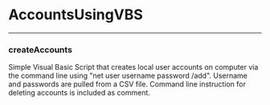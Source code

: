 <h1>AccountsUsingVBS</h1>
<hr>
<h3>createAccounts</h3>
<p>Simple Visual Basic Script that creates local user accounts on computer via the command line using "net user username password /add".  Username and passwords are pulled from a CSV file. Command line instruction for deleting accounts is included as comment.</p>

